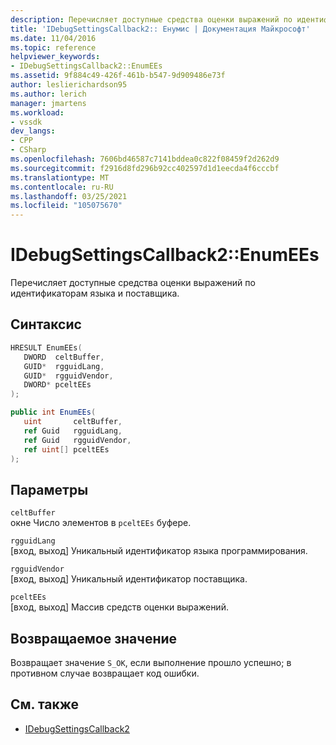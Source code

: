 ```yaml
---
description: Перечисляет доступные средства оценки выражений по идентификаторам языка и поставщика.
title: 'IDebugSettingsCallback2:: Енумис | Документация Майкрософт'
ms.date: 11/04/2016
ms.topic: reference
helpviewer_keywords:
- IDebugSettingsCallback2::EnumEEs
ms.assetid: 9f884c49-426f-461b-b547-9d909486e73f
author: leslierichardson95
ms.author: lerich
manager: jmartens
ms.workload:
- vssdk
dev_langs:
- CPP
- CSharp
ms.openlocfilehash: 7606bd46587c7141bddea0c822f08459f2d262d9
ms.sourcegitcommit: f2916d8fd296b92cc402597d1d1eecda4f6cccbf
ms.translationtype: MT
ms.contentlocale: ru-RU
ms.lasthandoff: 03/25/2021
ms.locfileid: "105075670"
---
```

# <a name="idebugsettingscallback2enumees"></a>IDebugSettingsCallback2::EnumEEs
Перечисляет доступные средства оценки выражений по идентификаторам языка и поставщика.

## <a name="syntax"></a>Синтаксис

```cpp
HRESULT EnumEEs(
   DWORD  celtBuffer,
   GUID*  rgguidLang,
   GUID*  rgguidVendor,
   DWORD* pceltEEs
);
```

```csharp
public int EnumEEs(
   uint       celtBuffer,
   ref Guid   rgguidLang,
   ref Guid   rgguidVendor,
   ref uint[] pceltEEs
);
```

## <a name="parameters"></a>Параметры
`celtBuffer`\
окне Число элементов в `pceltEEs` буфере.

`rgguidLang`\
[вход, выход] Уникальный идентификатор языка программирования.

`rgguidVendor`\
[вход, выход] Уникальный идентификатор поставщика.

`pceltEEs`\
[вход, выход] Массив средств оценки выражений.

## <a name="return-value"></a>Возвращаемое значение
 Возвращает значение `S_OK`, если выполнение прошло успешно; в противном случае возвращает код ошибки.

## <a name="see-also"></a>См. также
- [IDebugSettingsCallback2](../../../extensibility/debugger/reference/idebugsettingscallback2.md)
